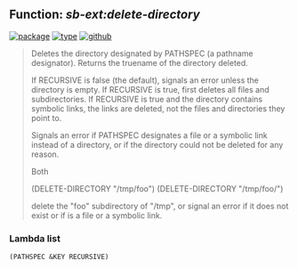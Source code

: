 ## Function: ***sb-ext:delete-directory***
[![package](https://img.shields.io/badge/Package-SB--EXT-5f9ea0.svg?style=social&colorA=999999)](../) [![type](https://img.shields.io/badge/Type-Function-5f9ea0.svg?style=social&colorA=999999)](../#function) [![github](https://img.shields.io/badge/GitHub-View_the_source-5f9ea0.svg?style=social&colorA=999999&logo=github)](https://github.com/sbcl/sbcl/blob/master/src/code/filesys.lisp/) 

> Deletes the directory designated by PATHSPEC (a pathname designator).
> Returns the truename of the directory deleted.
> 
> If RECURSIVE is false (the default), signals an error unless the directory is
> empty. If RECURSIVE is true, first deletes all files and subdirectories. If
> RECURSIVE is true and the directory contains symbolic links, the links are
> deleted, not the files and directories they point to.
> 
> Signals an error if PATHSPEC designates a file or a symbolic link instead of a
> directory, or if the directory could not be deleted for any reason.
> 
> Both
> 
> (DELETE-DIRECTORY "/tmp/foo")
> (DELETE-DIRECTORY "/tmp/foo/")
> 
> delete the "foo" subdirectory of "/tmp", or signal an error if it does not
> exist or if is a file or a symbolic link.

### Lambda list
```
(PATHSPEC &KEY RECURSIVE)
```
